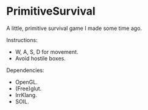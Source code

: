 # PrimitiveSurvival
A little, primitive survival game I made some time ago.
  
Instructions:
  - W, A, S, D for movement.
  - Avoid hostile boxes.
  
Dependencies:
  - OpenGL.
  - (Free)glut.
  - IrrKlang.
  - SOIL.

